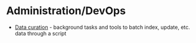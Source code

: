 

# Administration/DevOps 

* [Data curation](/devops/DATA_CURATION.md) - background tasks and tools to batch index, update, etc. data through a script
